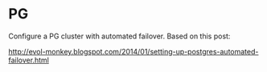 # PG

Configure a PG cluster with automated failover. Based on this post:

http://evol-monkey.blogspot.com/2014/01/setting-up-postgres-automated-failover.html
